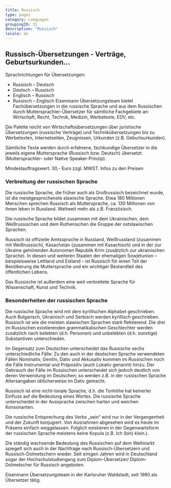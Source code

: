 ```yaml
---
title: Russisch
type: pages
category: Languages
groupingID: 31
description: "Russisch"
locale: de
---
```

## Russisch-Übersetzungen - Verträge, Geburtsurkunden...
Sprachrichtungen für Übersetzungen:
- Russisch – Deutsch
- Deutsch – Russisch
- Englisch – Russisch
- Russisch – Englisch
Eisenmann Übersetzungsteam bietet Fachübersetzungen in die russische Sprache und aus dem Russischen durch Muttersprachler-Übersetzer für sämtliche Fachgebiete an: Wirtschaft, Recht, Technik, Medizin, Werbetexte, EDV, etc.

Die Palette reicht von Wirtschaftsübersetzungen über juristische Übersetzungen (russische Verträge) und Technikübersetzungen bis zu Werbetexten, Internetseiten, Zeugnissen, Urkunden (z.B. Geburtsurkunden).

Sämtliche Texte werden durch erfahrene, fachkundige Übersetzer in die jeweils eigene Muttersprache (Russisch bzw. Deutsch) übersetzt (Muttersprachler- oder Native Speaker-Prinzip).

Mindestauftragswert: 30,- Euro zzgl. MWST. Infos zu den Preisen

### Verbreitung der russischen Sprache
Die russische Sprache, die früher auch als Großrussisch bezeichnet wurde, ist die meistgesprochenste slawische Sprache. Etwa 180 Millionen Menschen sprechen Russisch als Muttersprache, ca. 130 Millionen von ihnen leben in Russland. Weltweit mehr als z.B. Französisch.

Die russische Sprache bildet zusammen mit dem Ukrainischen, dem Weißrussischen und dem Ruthenischen die Gruppe der ostslawischen Sprachen.

Russisch ist offizielle Amtssprache in Russland, Weißrussland (zusammen mit Weißrussisch), Kasachstan (zusammen mit Kasachisch) und in der zur Ukraine gehörenden Autonomen Republik Krim (zusätzlich zur ukrainischen Sprache). In diesen und weiteren Staaten der ehemaligen Sowjetunion – beispielsweise Lettland und Estland – ist Russisch für einen Teil der Bevölkerung die Muttersprache und ein wichtiger Bestandteil des öffentlichen Lebens.

Das Russische ist außerdem eine weit verbreitete Sprache für Wissenschaft, Kunst und Technik.

### Besonderheiten der russischen Sprache
Die russische Sprache wird mit dem kyrillischen Alphabet geschrieben. Auch Bulgarisch, Ukrainisch und Serbisch werden kyrillisch geschrieben. Russisch ist wie die meisten slawischen Sprachen stark flektierend. Die drei im Russischen existierenden grammatikalischen Geschlechter werden zusätzlich nach belebten (d.h. Personen) und unbelebten (d.h. sonstige) Substantiven unterschieden.

Im Gegensatz zum Deutschen unterscheidet das Russische sechs unterschiedliche Fälle: Zu den auch in der deutschen Sprache verwendeten Fällen Nominativ, Genitiv, Dativ und Akkusativ kommen im Russischen noch die Fälle Instrumental und Präpositiv (auch Lokativ genannt) hinzu. Der Gebrauch der Fälle im Russischen unterscheidet sich jedoch deutlich von deren Verwendung im Deutschen; so werden z.B. in der russischen Sprache Altersangaben üblicherweise im Dativ gemacht.

Russisch ist eine nicht-tonale Sprache, d.h. die Tonhöhe hat keinerlei Einfluss auf die Bedeutung eines Wortes. Die russische Sprache unterscheidet in der Aussprache zwischen harten und weichen Konsonanten.

Die russische Entsprechung des Verbs „sein“ wird nur in der Vergangenheit und der Zukunft konjugiert. Von Ausnahmen abgesehen wird es heute im Präsens einfach weggelassen. Folglich existieren in der Gegenwartsform der russischen Sprache meistens keine Kopula (z.B. Ich (bin) klein.).

Die ständig wachsende Bedeutung des Russischen auf dem Weltmarkt spiegelt sich auch in der Nachfrage nach Russisch-Übersetzern und Russisch-Dolmetschern wieder. Seit einigen Jahren wird in Deutschland sogar der Hochschulstudiengang zum Diplom-Übersetzer/ Diplom-Dolmetscher für Russisch angeboten.

 

Eisenmann Übersetzungsteam in der Karlsruher Waldstadt, seit 1990 als Übersetzer tätig.